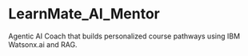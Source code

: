# LearnMate_AI_Mentor
Agentic AI Coach that builds personalized course pathways using IBM Watsonx.ai and RAG.
